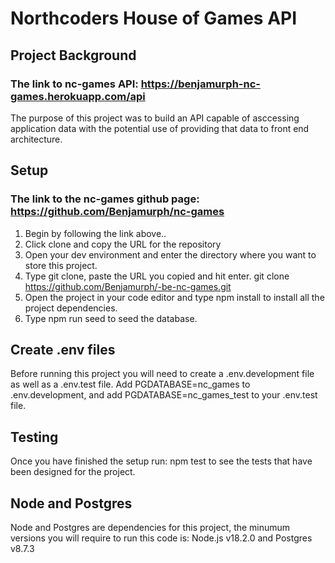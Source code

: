# Northcoders House of Games API

## Project Background

### The link to nc-games API: https://benjamurph-nc-games.herokuapp.com/api

The purpose of this project was to build an API capable of asccessing application data with the potential use of providing that data to front end architecture.

## Setup

### The link to the nc-games github page: https://github.com/Benjamurph/nc-games

1. Begin by following the link above..
2. Click clone and copy the URL for the repository
3. Open your dev environment and enter the directory where you want to store this project.
4. Type git clone, paste the URL you copied and hit enter.
git clone https://github.com/Benjamurph/-be-nc-games.git
5. Open the project in your code editor and type npm install to install all the project dependencies.
6. Type npm run seed to seed the database.

## Create .env files

Before running this project you will need to create a .env.development file as well as a .env.test file. Add PGDATABASE=nc_games to .env.development, and add PGDATABASE=nc_games_test to your .env.test file.

## Testing

Once you have finished the setup run: npm test to see the tests that have been designed for the project.

## Node and Postgres

Node and Postgres are dependencies for this project, the minumum versions you will require to run this code is:
Node.js v18.2.0 and
Postgres v8.7.3

